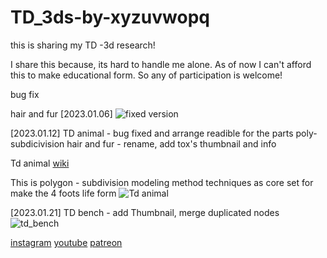 # TD_3ds-by-xyzuvwopq
this is sharing my TD -3d research!

I share this because, its hard to handle me alone. 
As of now I can't afford this to make educational form.
So any of participation is welcome!

bug fix

hair and fur [2023.01.06]
![fixed version](https://user-images.githubusercontent.com/72133307/210933017-f10abc38-7948-4420-be0b-1cab52e6b648.jpg)

[2023.01.12]
TD animal - bug fixed and arrange readible for the parts poly-subdicivision
hair and fur - rename, add tox's thumbnail and info

Td animal [wiki](https://github.com/xyzuvwopq/TD_3ds-by-xyzuvwopq/wiki/TD-animal)

This is polygon - subdivision modeling method techniques as core set for make the 4 foots life form
![Td animal](https://user-images.githubusercontent.com/72133307/211961135-88e87068-3b37-43cb-9aae-d4cefd8028fa.jpg)

[2023.01.21]
TD bench - add Thumbnail, merge duplicated nodes
![td_bench](https://user-images.githubusercontent.com/72133307/213868695-603bc72a-336f-4437-89b1-7f49bf9f403a.jpg)



[instagram](https://www.instagram.com/xyz_uvw_opq/)
[youtube](https://www.youtube.com/channel/UCgkp1AwUZnhkMACeYWSEvFw)
[patreon](https://www.patreon.com/xyz_uvw_opq)
